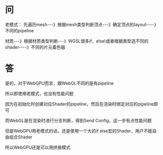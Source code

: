 # 问
老模式：
先遍历mesh---》根据mesh类型判断顶点---》确定顶点的layout----》不同的pipeline

材质---》根据材质类型判断---》WGSL很多if，else\或者根据类型选不同的shader----》不同的片元着色器

# 答

是的，对于WebGPU而言，跟WebGL不同的是有pipeline

所以即使用老模式，也没有性能问题

因为在初始化时创建对应Shader的pipeline，然后在渲染时绑定对应的pipeline即可

而WebGL是在渲染时进行分支判断，得到Send Config，这一步有点性能问题

但是WebGPU用老模式的话，还是使用一个大的if else宏的Shader，用户不能自由组合Shader

所以WebGPU还是可以用拼接模式